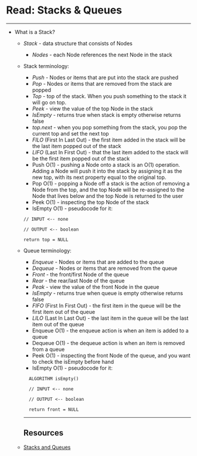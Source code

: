 # Read: Stacks & Queues

***

* What is a Stack?
  - *Stack* - data structure that consists of Nodes
    * *Nodes* - each Node references the next Node in the stack
  - Stack terminology:
    * *Push* - Nodes or items that are put into the stack are pushed
    * *Pop* - Nodes or items that are removed from the stack are popped
    * *Top* - top of the stack. When you push something to the stack it will go on top.
    * *Peek* - view the value of the top Node in the stack
    * *IsEmpty* - returns true when stack is empty otherwise returns false
    * *top.next* -  when you pop something from the stack, you pop the current top and set the next top
    * *FILO* (First In Last Out) - the first item added in the stack will be the last item popped out of the stack
    * *LIFO* (Last In First Out) - that the last item added to the stack will be the first item popped out of the stack
    * Push O(1) - pushing a Node onto a stack is an O(1) operation. Adding a Node will push it into the stack by assigning it as the new top, with its next property equal to the original top.
    * Pop O(1) - popping a Node off a stack is the action of removing a Node from the top, and the top Node will be re-assigned to the Node that lives below and the top Node is returned to the user
    * Peek O(1) - inspecting the top Node of the stack
    * IsEmpty O(1) - pseudocode for it: 
    
     
     ``` ALGORITHM isEmpty()  
     // INPUT <-- none
     
     // OUTPUT <-- boolean
     
     return top = NULL
     ```

  - Queue terminology:
    * *Enqueue* - Nodes or items that are added to the queue
    * *Dequeue* - Nodes or items that are removed from the queue
    * *Front* - the front/first Node of the queue
    * *Rear* - the rear/last Node of the queue
    * *Peak* - view the value of the front Node in the queue
    * *IsEmpty* - returns true when queue is empty otherwise returns false
    * *FIFO* (First In First Out) - the first item in the queue will be the first item out of the queue
    * *LILO* (Last In Last Out) - the last item in the queue will be the last item out of the queue
    * Enqueue O(1) - the enqueue action is when an item is added to a queue
    * Dequeue O(1) - the dequeue action is when an item is removed from a queue
    * Peek O(1) - inspecting the front Node of the queue, and you want to check the isEmpty before hand
    * IsEmpty O(1) - pseudocode for it:
    ```
      ALGORITHM isEmpty()
      
      // INPUT <-- none
      
      // OUTPUT <-- boolean
      
      return front = NULL
      ```
      
      ***
      
       ## Resources 
  
   - [Stacks and Queues](https://codefellows.github.io/common_curriculum/data_structures_and_algorithms/Code_401/class-10/resources/stacks_and_queues.html)

 

